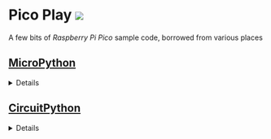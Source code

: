 # Pico Play ![](images/GraphML.icon.png)
A few bits of _Raspberry Pi Pico_ sample code, borrowed from various places

## [MicroPython](https://micropython.org/)
<details>

* **Note:**
  * _MicroPython_ does not support USB HID
  * use _CircuitPython_ if you need to emulate a USB device

* [blink-irq.py](micro-python/blink-irq.py)
  * blink LED in PIO
  * PIO raises interrupt
  * interrupt is handled in a lambda
* [blink-pio.py](micro-python/blink-pio.py)
  * blink LED in PIO
* [blink-timer.py](micro-python/blink-timer.py)
  * blink (aka `toggle`) LED on a timer
* [blink-toggle.py](micro-python/blink-toggle.py)
  * toggle LED in a loop
* [hello.py](micro-python/hello.py)
  * canonical _Hello, world!_
* [os.py](micro-python/os.py)
  * output name of operating system
* [pin-irq.py](micro-python/pin-irq.py)
  * blink LED in PIO
  * PIO raises interrupt
  * LED pin has interrupt handler
  * **both** interrupts are handled in lambdas
  * print interrupt flags + triggers
* [pio-irq.py](micro-python/pio-irq.py)
  * PIO raises interrupt
  * interrupt is handled in a lambda
  * print interrupt flags
* [pio-pwm.py](micro-python/pio-pwm.py)
  * use PIO to implement PWM
  * fade LED using PWM
* [pwm.py](micro-python/pwm.py)
  * implement PWM in software
  * fade LED using PWM
* [sys.py](micro-python/sys.py)
  * output various system information
* [temp.py](micro-python/temp.py)
  * print CPU temp in degrees C
  * reads analog pin
* [term-usb.py](micro-python/term-usb.py)
  * read characters from (USB) serial terminal
* [term-usb-temp.py](micro-python/term-usb-temp.py)
  * read characters from (USB) serial terminal
  * sends data (inc temp) to (USB) serial terminal
* [term-usb-temp-client.py](micro-python/term-usb-temp-client.py)
  * _Linux_ shell script to monitor (USB) serial terminal
  * companion program to Pico code above

</details>

## [CircuitPython](https://circuitpython.org/)
<details>

* **Note:**
  * _CircuitPython_ does not support interrupts by design
  * polling will probably be fast enough
  * will probably have to debounce inputs

* [blink-toggle.py](circuit-python/blink-toggle.py)
  * toggle LED in a loop
* [hello.py](circuit-python/hello.py)
  * canonical _Hello, world!_
* [hid-keyboard.py](circuit-python/hid-keyboard.py)
  * emulates USB keyboard
  * inserts character into active window - BEWARE!
  * should really be interrupt driven
* [hid-mouse.py](circuit-python/hid-mouse.py)
  * emulates USB mouse
  * moves mouse cursor
  * should really be interrupt driven
* [hid-usb.py](circuit-python/hid-usb.py)
  * lists available USB device emulations
* [list-pins.py](circuit-python/list-pins.py)
  * list pin designations on connected board
* [os.py](circuit-python/os.py)
  * output name of operating system
* [sys.py](circuit-python/sys.py)
  * output various system information
* [temp.py](circuit-python/temp.py)
  * print CPU temp in degrees C+F
  * directly reads CPU 'temperature'

</details>
